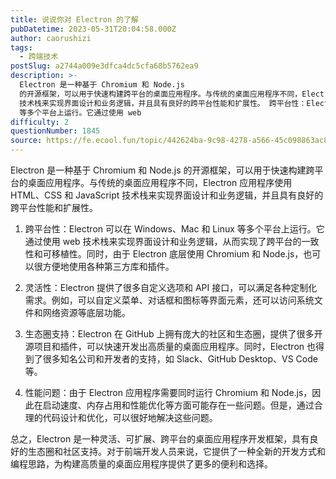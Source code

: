 ```yaml
---
title: 说说你对 Electron 的了解
pubDatetime: 2023-05-31T20:04:58.000Z
author: caorushizi
tags:
  - 跨端技术
postSlug: a2744a009e3dfca4dc5cfa68b5762ea9
description: >-
  Electron 是一种基于 Chromium 和 Node.js
  的开源框架，可以用于快速构建跨平台的桌面应用程序。与传统的桌面应用程序不同，Electron 应用程序使用 HTML、CSS 和 JavaScript
  技术栈来实现界面设计和业务逻辑，并且具有良好的跨平台性能和扩展性。 跨平台性：Electron 可以在 Windows、Mac 和 Linux
  等多个平台上运行。它通过使用 web
difficulty: 2
questionNumber: 1845
source: https://fe.ecool.fun/topic/442624ba-9c98-4278-a566-45c098863ac8
---
```


Electron 是一种基于 Chromium 和 Node.js 的开源框架，可以用于快速构建跨平台的桌面应用程序。与传统的桌面应用程序不同，Electron 应用程序使用 HTML、CSS 和 JavaScript 技术栈来实现界面设计和业务逻辑，并且具有良好的跨平台性能和扩展性。

1. 跨平台性：Electron 可以在 Windows、Mac 和 Linux 等多个平台上运行。它通过使用 web 技术栈来实现界面设计和业务逻辑，从而实现了跨平台的一致性和可移植性。同时，由于 Electron 底层使用 Chromium 和 Node.js，也可以很方便地使用各种第三方库和插件。

2. 灵活性：Electron 提供了很多自定义选项和 API 接口，可以满足各种定制化需求。例如，可以自定义菜单、对话框和图标等界面元素，还可以访问系统文件和网络资源等底层功能。

3. 生态圈支持：Electron 在 GitHub 上拥有庞大的社区和生态圈，提供了很多开源项目和插件，可以快速开发出高质量的桌面应用程序。同时，Electron 也得到了很多知名公司和开发者的支持，如 Slack、GitHub Desktop、VS Code 等。

4. 性能问题：由于 Electron 应用程序需要同时运行 Chromium 和 Node.js，因此在启动速度、内存占用和性能优化等方面可能存在一些问题。但是，通过合理的代码设计和优化，可以很好地解决这些问题。

总之，Electron 是一种灵活、可扩展、跨平台的桌面应用程序开发框架，具有良好的生态圈和社区支持。对于前端开发人员来说，它提供了一种全新的开发方式和编程思路，为构建高质量的桌面应用程序提供了更多的便利和选择。
